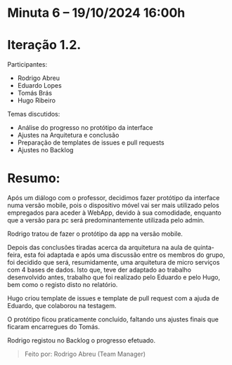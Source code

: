 # Minuta 6 – 19/10/2024 16:00h 
 

# Iteração 1.2. 
 

Participantes: 

- Rodrigo Abreu 
- Eduardo Lopes 
- Tomás Brás 
- Hugo Ribeiro 

 

Temas discutidos: 
- Análise do progresso no protótipo da interface 
- Ajustes na Arquitetura e conclusão
- Preparação de templates de issues e pull requests 
- Ajustes no Backlog 


# Resumo: 

  Após um diálogo com o professor, decidimos fazer protótipo da interface numa versão mobile, pois o dispositivo móvel vai ser mais utilizado pelos empregados para aceder à WebApp, devido à sua comodidade, enquanto que a versão para pc será predominantemente utilizada pelo admin.
  
  Rodrigo tratou de fazer o protótipo da app na versão mobile.
  
  Depois das conclusões tiradas acerca da arquitetura na aula de quinta-feira, esta foi adaptada e após uma discussão entre os membros do grupo, foi decidido que será, resumidamente, uma arquitetura de micro serviços com 4 bases de dados. Isto que, teve der adaptado ao trabalho desenvolvido antes, trabalho que foi realizado pelo Eduardo e pelo Hugo, bem como o registo disto no relatório.
  
  Hugo criou template de issues e template de pull request com a ajuda de Eduardo, que colaborou na testagem. 
  
  O protótipo ficou praticamente concluído, faltando uns ajustes finais que ficaram encarregues do Tomás. 
  
  Rodrigo registou no Backlog o progresso efetuado. 

 




> Feito por: Rodrigo Abreu (Team Manager) 
